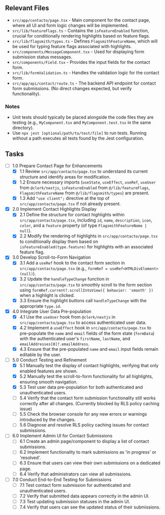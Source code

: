 ## Relevant Files

- `src/app/contacto/page.tsx` - Main component for the contact page, where all UI and form logic changes will be implemented.
- `src/lib/featureFlags.ts` - Contains the `isFeatureEnabled` function, crucial for conditionally rendering highlights based on feature flags.
- `src/lib/flagsmith/types.ts` - Defines `FlagsmithFeatureName`, which will be used for typing feature flags associated with highlights.
- `src/components/MessageComponent.tsx` - Used for displaying form submission status messages.
- `src/components/Field.tsx` - Provides the input fields for the contact form.
- `src/lib/formValidation.ts` - Handles the validation logic for the contact form.
- `src/app/api/contact/route.ts` - The backend API endpoint for contact form submissions. (No direct changes expected, but verify functionality).

### Notes

- Unit tests should typically be placed alongside the code files they are testing (e.g., `MyComponent.tsx` and `MyComponent.test.tsx` in the same directory).
- Use `npx jest [optional/path/to/test/file]` to run tests. Running without a path executes all tests found by the Jest configuration.

## Tasks

- [ ] 1.0 Prepare Contact Page for Enhancements
  - [x] 1.1 Review `src/app/contacto/page.tsx` to understand its current structure and identify areas for modification.
  - [x] 1.2 Ensure necessary imports (`useState`, `useEffect`, `useRef`, `useUser` from `@clerk/nextjs`, `isFeatureEnabled` from `@/lib/featureFlags`, `FlagsmithFeatureName` from `@/lib/flagsmith/types`) are present.
  - [x] 1.3 Add `"use client";` directive at the top of `src/app/contacto/page.tsx` if not already present.
- [x] 2.0 Implement Contact Highlights Display
  - [x] 2.1 Define the structure for contact highlights within `src/app/contacto/page.tsx`, including `id`, `name`, `description`, `icon`, `color`, and a `feature` property (of type `FlagsmithFeatureName | null`).
  - [x] 2.2 Modify the rendering of highlights in `src/app/contacto/page.tsx` to conditionally display them based on `isFeatureEnabled(type.feature)` for highlights with an associated feature flag.
- [x] 3.0 Develop Scroll-to-Form Navigation
  - [x] 3.1 Add a `useRef` hook to the contact form section in `src/app/contacto/page.tsx` (e.g., `formRef = useRef<HTMLDivElement>(null)`).
  - [x] 3.2 Update the `handleTypeChange` function in `src/app/contacto/page.tsx` to smoothly scroll to the form section using `formRef.current?.scrollIntoView({ behavior: 'smooth' })` when a highlight is clicked.
  - [x] 3.3 Ensure the highlight buttons call `handleTypeChange` with the appropriate `type.id`.
- [x] 4.0 Integrate User Data Pre-population
  - [x] 4.1 Use the `useUser` hook from `@clerk/nextjs` in `src/app/contacto/page.tsx` to access authenticated user data.
  - [x] 4.2 Implement a `useEffect` hook in `src/app/contacto/page.tsx` to pre-populate the `name` and `email` fields of the form state (`formData`) with the authenticated user's `firstName`, `lastName`, and `emailAddresses[0]?.emailAddress`.
  - [x] 4.3 Ensure that the pre-populated `name` and `email` input fields remain editable by the user.
- [ ] 5.0 Conduct Testing and Refinement
  - [x] 5.1 Manually test the display of contact highlights, verifying that only enabled features are shown.
  - [x] 5.2 Manually test the scroll-to-form functionality for all highlights, ensuring smooth navigation.
  - [x] 5.3 Test user data pre-population for both authenticated and unauthenticated users.
  - [ ] 5.4 Verify that the contact form submission functionality still works correctly after all changes. (Currently blocked by RLS policy caching issue)
  - [ ] 5.5 Check the browser console for any new errors or warnings introduced by the changes.
  - [ ] 5.6 Diagnose and resolve RLS policy caching issues for contact submissions.
- [ ] 6.0 Implement Admin UI for Contact Submissions
  - [ ] 6.1 Create an admin page/component to display a list of contact submissions.
  - [ ] 6.2 Implement functionality to mark submissions as 'in progress' or 'resolved'.
  - [ ] 6.3 Ensure that users can view their own submissions on a dedicated page.
  - [ ] 6.4 Verify that administrators can view all submissions.
- [ ] 7.0 Conduct End-to-End Testing for Submissions
  - [ ] 7.1 Test contact form submission for authenticated and unauthenticated users.
  - [ ] 7.2 Verify that submitted data appears correctly in the admin UI.
  - [ ] 7.3 Test updating submission statuses in the admin UI.
  - [ ] 7.4 Verify that users can see the updated status of their submissions.